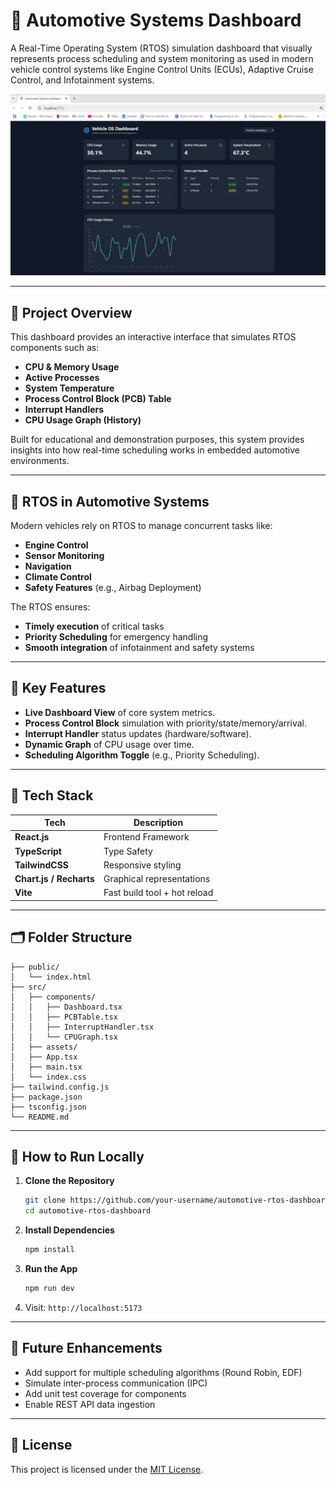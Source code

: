 
# 🚗 Automotive Systems Dashboard

A Real-Time Operating System (RTOS) simulation dashboard that visually represents process scheduling and system monitoring as used in modern vehicle control systems like Engine Control Units (ECUs), Adaptive Cruise Control, and Infotainment systems.

![Dashboard Screenshot](./Automative%20systems.jpg)

---

## 🔧 Project Overview

This dashboard provides an interactive interface that simulates RTOS components such as:
- **CPU & Memory Usage**
- **Active Processes**
- **System Temperature**
- **Process Control Block (PCB) Table**
- **Interrupt Handlers**
- **CPU Usage Graph (History)**

Built for educational and demonstration purposes, this system provides insights into how real-time scheduling works in embedded automotive environments.

---

## 🧠 RTOS in Automotive Systems

Modern vehicles rely on RTOS to manage concurrent tasks like:
- **Engine Control**
- **Sensor Monitoring**
- **Navigation**
- **Climate Control**
- **Safety Features** (e.g., Airbag Deployment)

The RTOS ensures:
- **Timely execution** of critical tasks
- **Priority Scheduling** for emergency handling
- **Smooth integration** of infotainment and safety systems

---

## 📁 Key Features

- **Live Dashboard View** of core system metrics.
- **Process Control Block** simulation with priority/state/memory/arrival.
- **Interrupt Handler** status updates (hardware/software).
- **Dynamic Graph** of CPU usage over time.
- **Scheduling Algorithm Toggle** (e.g., Priority Scheduling).

---

## 🧱 Tech Stack

| Tech          | Description                      |
|---------------|----------------------------------|
| **React.js**  | Frontend Framework               |
| **TypeScript**| Type Safety                      |
| **TailwindCSS** | Responsive styling             |
| **Chart.js / Recharts** | Graphical representations |
| **Vite**      | Fast build tool + hot reload     |

---

## 🗂️ Folder Structure

```
├── public/
│   └── index.html
├── src/
│   ├── components/
│   │   ├── Dashboard.tsx
│   │   ├── PCBTable.tsx
│   │   ├── InterruptHandler.tsx
│   │   └── CPUGraph.tsx
│   ├── assets/
│   ├── App.tsx
│   ├── main.tsx
│   └── index.css
├── tailwind.config.js
├── package.json
├── tsconfig.json
└── README.md
```

---

## 🧪 How to Run Locally

1. **Clone the Repository**
   ```bash
   git clone https://github.com/your-username/automotive-rtos-dashboard.git
   cd automotive-rtos-dashboard
   ```

2. **Install Dependencies**
   ```bash
   npm install
   ```

3. **Run the App**
   ```bash
   npm run dev
   ```

4. Visit: `http://localhost:5173`

---

## 🔮 Future Enhancements

- Add support for multiple scheduling algorithms (Round Robin, EDF)
- Simulate inter-process communication (IPC)
- Add unit test coverage for components
- Enable REST API data ingestion

---

## 📄 License

This project is licensed under the [MIT License](LICENSE).
